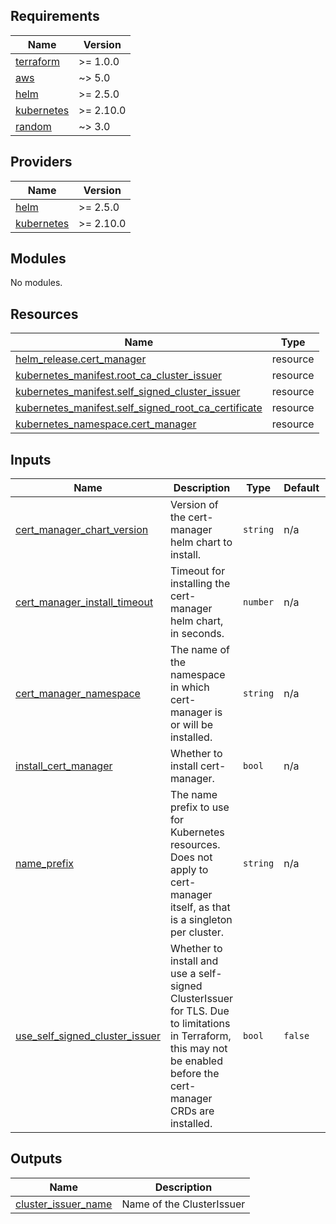 ## Requirements

| Name | Version |
|------|---------|
| <a name="requirement_terraform"></a> [terraform](#requirement\_terraform) | >= 1.0.0 |
| <a name="requirement_aws"></a> [aws](#requirement\_aws) | ~> 5.0 |
| <a name="requirement_helm"></a> [helm](#requirement\_helm) | >= 2.5.0 |
| <a name="requirement_kubernetes"></a> [kubernetes](#requirement\_kubernetes) | >= 2.10.0 |
| <a name="requirement_random"></a> [random](#requirement\_random) | ~> 3.0 |

## Providers

| Name | Version |
|------|---------|
| <a name="provider_helm"></a> [helm](#provider\_helm) | >= 2.5.0 |
| <a name="provider_kubernetes"></a> [kubernetes](#provider\_kubernetes) | >= 2.10.0 |

## Modules

No modules.

## Resources

| Name | Type |
|------|------|
| [helm_release.cert_manager](https://registry.terraform.io/providers/hashicorp/helm/latest/docs/resources/release) | resource |
| [kubernetes_manifest.root_ca_cluster_issuer](https://registry.terraform.io/providers/hashicorp/kubernetes/latest/docs/resources/manifest) | resource |
| [kubernetes_manifest.self_signed_cluster_issuer](https://registry.terraform.io/providers/hashicorp/kubernetes/latest/docs/resources/manifest) | resource |
| [kubernetes_manifest.self_signed_root_ca_certificate](https://registry.terraform.io/providers/hashicorp/kubernetes/latest/docs/resources/manifest) | resource |
| [kubernetes_namespace.cert_manager](https://registry.terraform.io/providers/hashicorp/kubernetes/latest/docs/resources/namespace) | resource |

## Inputs

| Name | Description | Type | Default | Required |
|------|-------------|------|---------|:--------:|
| <a name="input_cert_manager_chart_version"></a> [cert\_manager\_chart\_version](#input\_cert\_manager\_chart\_version) | Version of the cert-manager helm chart to install. | `string` | n/a | yes |
| <a name="input_cert_manager_install_timeout"></a> [cert\_manager\_install\_timeout](#input\_cert\_manager\_install\_timeout) | Timeout for installing the cert-manager helm chart, in seconds. | `number` | n/a | yes |
| <a name="input_cert_manager_namespace"></a> [cert\_manager\_namespace](#input\_cert\_manager\_namespace) | The name of the namespace in which cert-manager is or will be installed. | `string` | n/a | yes |
| <a name="input_install_cert_manager"></a> [install\_cert\_manager](#input\_install\_cert\_manager) | Whether to install cert-manager. | `bool` | n/a | yes |
| <a name="input_name_prefix"></a> [name\_prefix](#input\_name\_prefix) | The name prefix to use for Kubernetes resources. Does not apply to cert-manager itself, as that is a singleton per cluster. | `string` | n/a | yes |
| <a name="input_use_self_signed_cluster_issuer"></a> [use\_self\_signed\_cluster\_issuer](#input\_use\_self\_signed\_cluster\_issuer) | Whether to install and use a self-signed ClusterIssuer for TLS. Due to limitations in Terraform, this may not be enabled before the cert-manager CRDs are installed. | `bool` | `false` | no |

## Outputs

| Name | Description |
|------|-------------|
| <a name="output_cluster_issuer_name"></a> [cluster\_issuer\_name](#output\_cluster\_issuer\_name) | Name of the ClusterIssuer |
